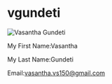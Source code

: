# vgundeti

![Vasantha Gundeti]( https://avatars1.githubusercontent.com/u/13241071?v=3&s=96)
 
 My First Name:Vasantha
 
 My Last Name:Gundeti
 
 Email:vasantha.vs150@gmail.com

